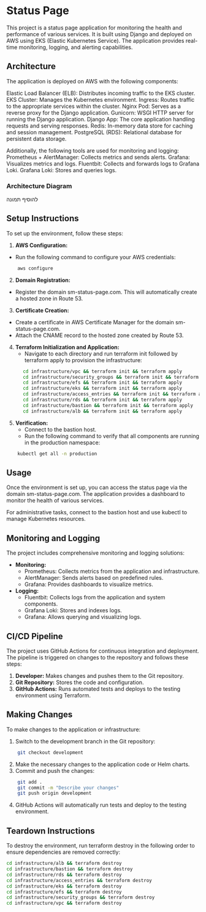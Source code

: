 # Status Page

This project is a status page application for monitoring the health and performance of various services. It is built using Django and deployed on AWS using EKS (Elastic Kubernetes Service). The application provides real-time monitoring, logging, and alerting capabilities.

## Architecture
The application is deployed on AWS with the following components:

Elastic Load Balancer (ELB): Distributes incoming traffic to the EKS cluster.
EKS Cluster: Manages the Kubernetes environment.
Ingress: Routes traffic to the appropriate services within the cluster.
Nginx Pod: Serves as a reverse proxy for the Django application.
Gunicorn: WSGI HTTP server for running the Django application.
Django App: The core application handling requests and serving responses.
Redis: In-memory data store for caching and session management.
PostgreSQL (RDS): Relational database for persistent data storage.

Additionally, the following tools are used for monitoring and logging:
Prometheus + AlertManager: Collects metrics and sends alerts.
Grafana: Visualizes metrics and logs.
Fluentbit: Collects and forwards logs to Grafana Loki.
Grafana Loki: Stores and queries logs.

### Architecture Diagram
להוסיף תמונה

## Setup Instructions
To set up the environment, follow these steps:

1. **AWS Configuration:**
  - Run the following command to configure your AWS credentials:
```bash
    aws configure
```

2. **Domain Registration:**
  - Register the domain sm-status-page.com. This will automatically create a hosted zone in Route 53.

3. **Certificate Creation:**
  - Create a certificate in AWS Certificate Manager for the domain sm-status-page.com.
  - Attach the CNAME record to the hosted zone created by Route 53.

4. **Terraform Initialization and Application:**
   - Navigate to each directory and run terraform init followed by terraform apply to provision the infrastructure:
```bash
      cd infrastructure/vpc && terraform init && terraform apply
      cd infrastructure/security_groups && terraform init && terraform apply
      cd infrastructure/efs && terraform init && terraform apply
      cd infrastructure/eks && terraform init && terraform apply
      cd infrastructure/access_entries && terraform init && terraform apply
      cd infrastructure/rds && terraform init && terraform apply
      cd infrastructure/bastion && terraform init && terraform apply
      cd infrastructure/alb && terraform init && terraform apply
```

5. **Verification:**
   - Connect to the bastion host.
   - Run the following command to verify that all components are running in the production namespace:
```bash
    kubectl get all -n production
```


## Usage
Once the environment is set up, you can access the status page via the domain sm-status-page.com. The application provides a dashboard to monitor the health of various services.

For administrative tasks, connect to the bastion host and use kubectl to manage Kubernetes resources.

## Monitoring and Logging
The project includes comprehensive monitoring and logging solutions:

- **Monitoring:**
  - Prometheus: Collects metrics from the application and infrastructure.
  - AlertManager: Sends alerts based on predefined rules.
  - Grafana: Provides dashboards to visualize metrics.
- **Logging:**
  - Fluentbit: Collects logs from the application and system components.
  - Grafana Loki: Stores and indexes logs.
  - Grafana: Allows querying and visualizing logs.
 
## CI/CD Pipeline
The project uses GitHub Actions for continuous integration and deployment. The pipeline is triggered on changes to the repository and follows these steps:

1. **Developer:** Makes changes and pushes them to the Git repository.
2. **Git Repository:** Stores the code and configuration.
3. **GitHub Actions:** Runs automated tests and deploys to the testing environment using Terraform.

## Making Changes
To make changes to the application or infrastructure:

1. Switch to the development branch in the Git repository:
```bash
    git checkout development
```

2. Make the necessary changes to the application code or Helm charts.
3. Commit and push the changes:
```bash
    git add .
    git commit -m "Describe your changes"
    git push origin development
```
4. GitHub Actions will automatically run tests and deploy to the testing environment.

## Teardown Instructions
To destroy the environment, run terraform destroy in the following order to ensure dependencies are removed correctly:

```bash
cd infrastructure/alb && terraform destroy
cd infrastructure/bastion && terraform destroy
cd infrastructure/rds && terraform destroy
cd infrastructure/access_entries && terraform destroy
cd infrastructure/eks && terraform destroy
cd infrastructure/efs && terraform destroy
cd infrastructure/security_groups && terraform destroy
cd infrastructure/vpc && terraform destroy
```


    
